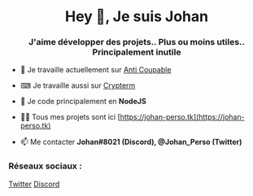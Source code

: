 <h1 align="center">Hey 👋, Je suis Johan</h1>
<h3 align="center">J'aime développer des projets.. Plus ou moins utiles.. Principalement inutile</h3>

- 🔭 Je travaille actuellement sur [Anti Coupable](https://anticoupable.tk)

- ⌨ Je travaille aussi sur [Crypterm](https://github.com/johan-perso/crypterm)

- 🌱 Je code principalement en **NodeJS**

- 👨‍💻 Tous mes projets sont ici [https://johan-perso.tk](https://johan-perso.tk)

- 📫 Me contacter **Johan#8021 (Discord), @Johan_Perso (Twitter)**

<h3 align="left">Réseaux sociaux :</h3>
<p align="left">
<a href="https://twitter.com/johan_perso" target="blank">Twitter</a>
<a href="https://discord.gg/496gpu3" target="blank">Discord</a>
</p>

<!-- Fait avec https://rahuldkjain.github.io/gh-profile-readme-generator -->
